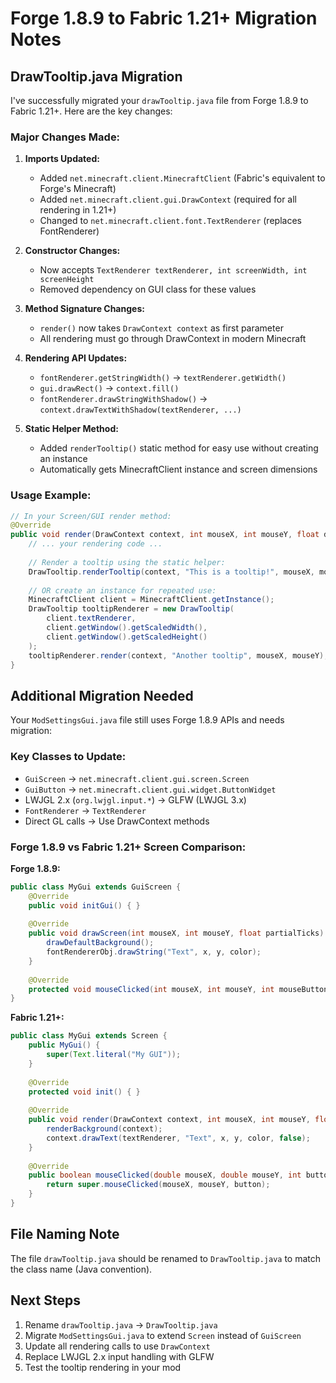 # Forge 1.8.9 to Fabric 1.21+ Migration Notes

## DrawTooltip.java Migration

I've successfully migrated your `drawTooltip.java` file from Forge 1.8.9 to Fabric 1.21+. Here are the key changes:

### Major Changes Made:

1. **Imports Updated:**
   - Added `net.minecraft.client.MinecraftClient` (Fabric's equivalent to Forge's Minecraft)
   - Added `net.minecraft.client.gui.DrawContext` (required for all rendering in 1.21+)
   - Changed to `net.minecraft.client.font.TextRenderer` (replaces FontRenderer)

2. **Constructor Changes:**
   - Now accepts `TextRenderer textRenderer, int screenWidth, int screenHeight`
   - Removed dependency on GUI class for these values

3. **Method Signature Changes:**
   - `render()` now takes `DrawContext context` as first parameter
   - All rendering must go through DrawContext in modern Minecraft

4. **Rendering API Updates:**
   - `fontRenderer.getStringWidth()` → `textRenderer.getWidth()`
   - `gui.drawRect()` → `context.fill()`
   - `fontRenderer.drawStringWithShadow()` → `context.drawTextWithShadow(textRenderer, ...)`

5. **Static Helper Method:**
   - Added `renderTooltip()` static method for easy use without creating an instance
   - Automatically gets MinecraftClient instance and screen dimensions

### Usage Example:

```java
// In your Screen/GUI render method:
@Override
public void render(DrawContext context, int mouseX, int mouseY, float delta) {
    // ... your rendering code ...
    
    // Render a tooltip using the static helper:
    DrawTooltip.renderTooltip(context, "This is a tooltip!", mouseX, mouseY);
    
    // OR create an instance for repeated use:
    MinecraftClient client = MinecraftClient.getInstance();
    DrawTooltip tooltipRenderer = new DrawTooltip(
        client.textRenderer,
        client.getWindow().getScaledWidth(),
        client.getWindow().getScaledHeight()
    );
    tooltipRenderer.render(context, "Another tooltip", mouseX, mouseY);
}
```

## Additional Migration Needed

Your `ModSettingsGui.java` file still uses Forge 1.8.9 APIs and needs migration:

### Key Classes to Update:
- `GuiScreen` → `net.minecraft.client.gui.screen.Screen`
- `GuiButton` → `net.minecraft.client.gui.widget.ButtonWidget`
- LWJGL 2.x (`org.lwjgl.input.*`) → GLFW (LWJGL 3.x)
- `FontRenderer` → `TextRenderer`
- Direct GL calls → Use DrawContext methods

### Forge 1.8.9 vs Fabric 1.21+ Screen Comparison:

**Forge 1.8.9:**
```java
public class MyGui extends GuiScreen {
    @Override
    public void initGui() { }
    
    @Override
    public void drawScreen(int mouseX, int mouseY, float partialTicks) {
        drawDefaultBackground();
        fontRendererObj.drawString("Text", x, y, color);
    }
    
    @Override
    protected void mouseClicked(int mouseX, int mouseY, int mouseButton) { }
}
```

**Fabric 1.21+:**
```java
public class MyGui extends Screen {
    public MyGui() {
        super(Text.literal("My GUI"));
    }
    
    @Override
    protected void init() { }
    
    @Override
    public void render(DrawContext context, int mouseX, int mouseY, float delta) {
        renderBackground(context);
        context.drawText(textRenderer, "Text", x, y, color, false);
    }
    
    @Override
    public boolean mouseClicked(double mouseX, double mouseY, int button) {
        return super.mouseClicked(mouseX, mouseY, button);
    }
}
```

## File Naming Note

The file `drawTooltip.java` should be renamed to `DrawTooltip.java` to match the class name (Java convention).

## Next Steps

1. Rename `drawTooltip.java` → `DrawTooltip.java`
2. Migrate `ModSettingsGui.java` to extend `Screen` instead of `GuiScreen`
3. Update all rendering calls to use `DrawContext`
4. Replace LWJGL 2.x input handling with GLFW
5. Test the tooltip rendering in your mod

